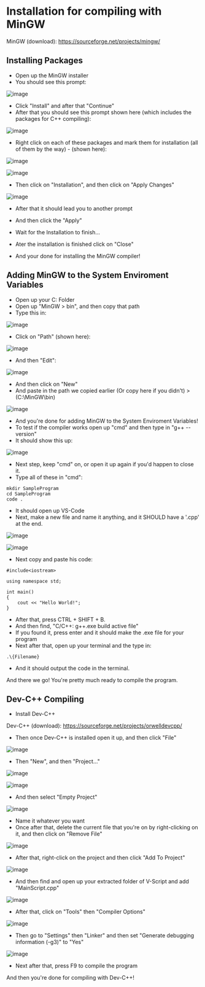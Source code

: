 # Installation for compiling with MinGW

MinGW (download): https://sourceforge.net/projects/mingw/

## Installing Packages

- Open up the MinGW installer
- You should see this prompt:

![image](https://user-images.githubusercontent.com/86795271/147414297-d5be26e3-ff11-4274-917f-a99065dc2820.png)

- Click "Install" and after that "Continue"
- After that you should see this prompt shown here (which includes the packages for C++ compiling):

![image](https://user-images.githubusercontent.com/86795271/147414342-b96834ac-9b37-4c95-95be-0d042c54da80.png)

- Right click on each of these packages and mark them for installation (all of them by the way) - (shown here):

![image](https://user-images.githubusercontent.com/86795271/147414381-2dd3b604-bb6e-4f1b-acb0-4e679691c6c3.png)

![image](https://user-images.githubusercontent.com/86795271/147414732-abebfaa1-4876-415d-a763-b3d4310df288.png)

- Then click on "Installation", and then click on "Apply Changes"

![image](https://user-images.githubusercontent.com/86795271/147414394-aeef8caf-55cf-4b79-aa5d-ff2b4838cec7.png)

- After that it should lead you to another prompt
- And then click the "Apply"

- Wait for the Installation to finish...
- Ater the installation is finished click on "Close"
- And your done for installing the MinGW compiler!

## Adding MinGW to the System Enviroment Variables

- Open up your C: Folder
- Open up "MinGW > bin", and then copy that path
- Type this in:

![image](https://user-images.githubusercontent.com/86795271/147414524-742a7611-b21c-4373-a9cd-36659b713512.png)

- Click on "Path" (shown here):

![image](https://user-images.githubusercontent.com/86795271/147414540-87869fdc-9219-49c5-90ce-22b5fdca0f3b.png)

- And then "Edit":

![image](https://user-images.githubusercontent.com/86795271/147414558-aeda6c33-9434-40f7-811e-b4c5bc276a2b.png)

- And then click on "New"
- And paste in the path we copied earlier (Or copy here if you didn't) > (C:\MinGW\bin)

![image](https://user-images.githubusercontent.com/86795271/147414619-2ce92189-6e3a-4564-95f2-33d51b9930ac.png)

- And you're done for adding MinGW to the System Enviroment Variables!
- To test if the compiler works open up "cmd" and then type in "g++ --version"
- It should show this up:

![image](https://user-images.githubusercontent.com/86795271/147414694-4b6c77b6-4f76-4d48-be1b-ab61e7b5df62.png)

- Next step, keep "cmd" on, or open it up again if you'd happen to close it.
- Type all of these in "cmd":

```
mkdir SampleProgram
cd SampleProgram
code .
```

- It should open up VS-Code
- Next, make a new file and name it anything, and it SHOULD have a '.cpp' at the end.

![image](https://user-images.githubusercontent.com/86795271/147572026-ca21b440-929b-4542-827f-604c9bea1816.png)

![image](https://user-images.githubusercontent.com/86795271/147572061-59506938-39a7-40ed-aff9-9ec0b761f25b.png)

- Next copy and paste his code:

```
#include<iostream>

using namespace std;

int main()
{
    cout << "Hello World!";
}
```

- After that, press CTRL + SHIFT + B.
- And then find, "C/C++: g++.exe build active file"
- If you found it, press enter and it should make the .exe file for your program
- Next after that, open up your terminal and the type in: 

```
.\{Filename}
```

- And it should output the code in the terminal.

And there we go! You're pretty much ready to compile the program.

## Dev-C++ Compiling

- Install Dev-C++

Dev-C++ (download): https://sourceforge.net/projects/orwelldevcpp/

- Then once Dev-C++ is installed open it up, and then click "File"

![image](https://user-images.githubusercontent.com/86795271/147767162-7640488c-1f2c-4235-ac87-991ce901e34a.png)

- Then "New", and then "Project..."

![image](https://user-images.githubusercontent.com/86795271/147767176-049769ef-9a76-45ad-b1ad-5c6c8f03ec7a.png)

![image](https://user-images.githubusercontent.com/86795271/147767206-d9d721fd-dba0-4932-8aec-53ea783c90d0.png)

- And then select "Empty Project"

![image](https://user-images.githubusercontent.com/86795271/147767223-57408fd5-7258-4908-8430-b9e492969180.png)

- Name it whatever you want
- Once after that, delete the current file that you're on by right-clicking on it, and then click on "Remove File"

![image](https://user-images.githubusercontent.com/86795271/147767301-eec2d781-c52f-4447-ae7c-58e0884fcf7b.png)

- After that, right-click on the project and then click "Add To Project"

![image](https://user-images.githubusercontent.com/86795271/147767326-810e0ee7-4b3c-435f-a1fc-f1f7bf16a667.png)

- And then find and open up your extracted folder of V-Script and add "MainScript.cpp"

![image](https://user-images.githubusercontent.com/86795271/147767421-50a2a611-5c6a-414b-a5fe-888862ab669f.png)

- After that, click on "Tools" then "Compiler Options"

![image](https://user-images.githubusercontent.com/86795271/147767637-27864a41-0dbe-43fc-84e4-58fd10c3d279.png)

- Then go to "Settings" then "Linker" and then set "Generate debugging information (-g3)" to "Yes"

![image](https://user-images.githubusercontent.com/86795271/147767784-fd5a99c9-bb7a-40fe-825c-37b86201ec82.png)

- Next after that, press F9 to compile the program

And then you're done for compiling with Dev-C++!

